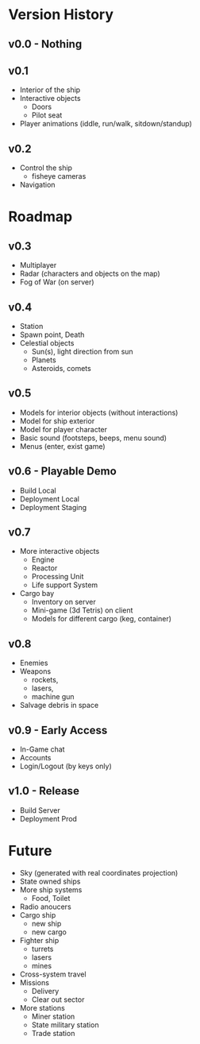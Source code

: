 # Version History

## v0.0 - Nothing

## v0.1
- Interior of the ship
- Interactive objects
    - Doors
    - Pilot seat
- Player animations (iddle, run/walk, sitdown/standup)

## v0.2
- Control the ship
    - fisheye cameras
- Navigation

# Roadmap

## v0.3
- Multiplayer
- Radar (characters and objects on the map)
- Fog of War (on server)

## v0.4
- Station
- Spawn point, Death
- Celestial objects
    - Sun(s), light direction from sun
    - Planets
    - Asteroids, comets

## v0.5
- Models for interior objects (without interactions)
- Model for ship exterior
- Model for player character
- Basic sound (footsteps, beeps, menu sound)
- Menus (enter, exist game)

## v0.6 - Playable Demo
- Build Local
- Deployment Local
- Deployment Staging

## v0.7
- More interactive objects
    - Engine
    - Reactor
    - Processing Unit
    - Life support System
- Cargo bay
    - Inventory on server
    - Mini-game (3d Tetris) on client
    - Models for different cargo (keg, container) 

## v0.8
- Enemies
- Weapons
	- rockets, 
	- lasers, 
	- machine gun
- Salvage debris in space

## v0.9 - Early Access
- In-Game chat
- Accounts 
- Login/Logout (by keys only)

## v1.0 - Release
- Build Server
- Deployment Prod

# Future
- Sky (generated with real coordinates projection)
- State owned ships
- More ship systems
    - Food, Toilet
- Radio anoucers
- Cargo ship
    - new ship
    - new cargo
- Fighter ship
    - turrets
    - lasers
    - mines
- Cross-system travel
- Missions
    - Delivery
    - Clear out sector
- More stations
    - Miner station
    - State military station
    - Trade station 


